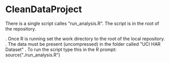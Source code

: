# CleanDataProject

There is a single script calles "run_analysis.R".
The script is in the root of the repository.

. Once R is running set the work directory to the root of the local repository.
. The data must be present (uncompressed) in the folder called "UCI HAR Dataset"
. To run the script type this in the R prompt: source("./run_analysis.R")

